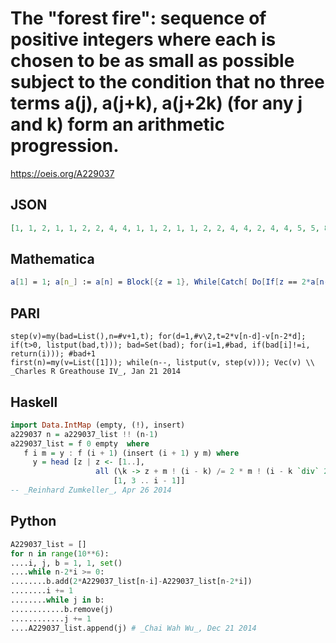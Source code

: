 # The "forest fire": sequence of positive integers where each is chosen to be as small as possible subject to the condition that no three terms a\(j\), a\(j\+k\), a\(j\+2k\) \(for any j and k\) form an arithmetic progression\.
https://oeis.org/A229037
## JSON
```JSON
[1, 1, 2, 1, 1, 2, 2, 4, 4, 1, 1, 2, 1, 1, 2, 2, 4, 4, 2, 4, 4, 5, 5, 8, 5, 5, 9, 1, 1, 2, 1, 1, 2, 2, 4, 4, 1, 1, 2, 1, 1, 2, 2, 4, 4, 2, 4, 4, 5, 5, 8, 5, 5, 9, 9, 4, 4, 5, 5, 10, 5, 5, 10, 2, 10, 13, 11, 10, 8, 11, 13, 10, 12, 10, 10, 12, 10, 11, 14, 20, 13]
```
## Mathematica
```Mathematica
a[1] = 1; a[n_] := a[n] = Block[{z = 1}, While[Catch[ Do[If[z == 2*a[n-k] - a[n-2*k], Throw@True], {k, Floor[(n-1)/2]}]; False], z++]; z]; a /@ Range[100] (* _Giovanni Resta_, Jan 01 2014 *)
```
## PARI
```PARI
step(v)=my(bad=List(),n=#v+1,t); for(d=1,#v\2,t=2*v[n-d]-v[n-2*d]; if(t>0, listput(bad,t))); bad=Set(bad); for(i=1,#bad, if(bad[i]!=i, return(i))); #bad+1
first(n)=my(v=List([1])); while(n--, listput(v, step(v))); Vec(v) \\ _Charles R Greathouse IV_, Jan 21 2014
```
## Haskell
```Haskell
import Data.IntMap (empty, (!), insert)
a229037 n = a229037_list !! (n-1)
a229037_list = f 0 empty  where
   f i m = y : f (i + 1) (insert (i + 1) y m) where
     y = head [z | z <- [1..],
                   all (\k -> z + m ! (i - k) /= 2 * m ! (i - k `div` 2))
                       [1, 3 .. i - 1]]
-- _Reinhard Zumkeller_, Apr 26 2014
```
## Python
```Python
A229037_list = []
for n in range(10**6):
....i, j, b = 1, 1, set()
....while n-2*i >= 0:
........b.add(2*A229037_list[n-i]-A229037_list[n-2*i])
........i += 1
........while j in b:
............b.remove(j)
............j += 1
....A229037_list.append(j) # _Chai Wah Wu_, Dec 21 2014
```
